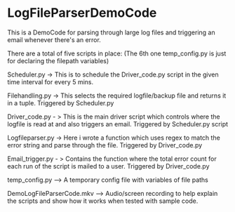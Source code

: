 # LogFileParserDemoCode
This is a DemoCode for parsing through large log files and triggering an email whenever there's an error.

There are a total of five scripts in place: (The 6th one temp_config.py is just for declaring the filepath variables)

Scheduler.py -> This is to schedule the Driver_code.py script in the given time interval for every 5 mins.

Filehandling.py -> This selects the required logfile/backup file and returns it in a tuple. Triggered by Scheduler.py

Driver_code.py - > This is the main driver script which controls where the logfile is read at and also triggers an email. Triggered by Scheduler.py script

Logfileparser.py -> Here i wrote a function which uses regex to match the error string and parse through the file. Triggered by Driver_code.py

Email_trigger.py - > Contains the function where the total error count for each run of the script is mailed to a user. Triggered by Driver_code.py

temp_config.py --> A temporary config file with variables of file paths

DemoLogFileParserCode.mkv --> Audio/screen recording to help explain the scripts and show how it works when tested with sample code.
